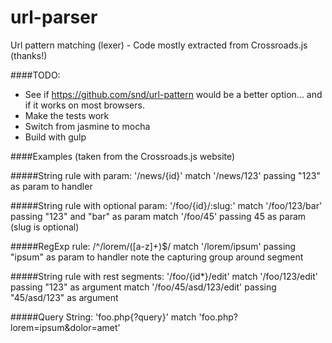 # url-parser
Url pattern matching (lexer) - Code mostly extracted from Crossroads.js (thanks!)

####TODO:
- See if https://github.com/snd/url-pattern would be a better option... and if it works on most browsers.
- Make the tests work
- Switch from jasmine to mocha
- Build with gulp

####Examples (taken from the Crossroads.js website)

#####String rule with param: '/news/{id}'
match '/news/123' passing "123" as param to handler

#####String rule with optional param: '/foo/{id}/:slug:'
match '/foo/123/bar' passing "123" and "bar" as param
match '/foo/45' passing 45 as param (slug is optional)

#####RegExp rule: /^\/lorem\/([a-z]+)$/
match '/lorem/ipsum' passing "ipsum" as param to handler
note the capturing group around segment

#####String rule with rest segments: '/foo/{id*}/edit'
match '/foo/123/edit' passing "123" as argument
match '/foo/45/asd/123/edit' passing "45/asd/123" as argument

#####Query String: 'foo.php{?query}'
match 'foo.php?lorem=ipsum&dolor=amet'
